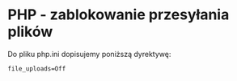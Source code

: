# PHP - zablokowanie przesyłania plików

Do pliku php.ini dopisujemy poniższą dyrektywę:
```
file_uploads=Off
```

